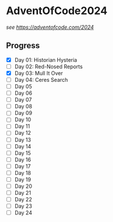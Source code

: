 # AdventOfCode2024
*see https://adventofcode.com/2024*

## Progress
- [x] Day 01: Historian Hysteria
- [ ] Day 02: Red-Nosed Reports
- [x] Day 03: Mull It Over
- [ ] Day 04: Ceres Search
- [ ] Day 05
- [ ] Day 06
- [ ] Day 07
- [ ] Day 08
- [ ] Day 09 
- [ ] Day 10
- [ ] Day 11
- [ ] Day 12
- [ ] Day 13
- [ ] Day 14
- [ ] Day 15
- [ ] Day 16
- [ ] Day 17
- [ ] Day 18
- [ ] Day 19
- [ ] Day 20
- [ ] Day 21
- [ ] Day 22
- [ ] Day 23
- [ ] Day 24
